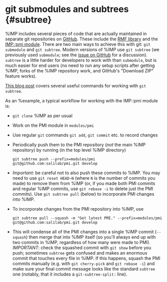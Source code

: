 git submodules and subtrees {#subtree}
===========================

%IMP includes several pieces of code that are actually maintained in
separate git repositories on [GitHub](https://github.com). These include
the [RMF library](https://github.com/salilab/rmf) and the
[IMP::pmi module](https://github.com/salilab/pmi). There are two main ways
to achieve this with git: `git submodule` and `git subtree`. Modern versions
of %IMP use `git subtree` (we previously used `submodule`; see the
[issue on GitHub](https://github.com/salilab/imp/issues/876) for a discussion).
`subtree` is a little harder for developers to work with than `submodule`,
but is much easier for end users (no need to run any setup scripts after
getting %IMP, forks of the %IMP repository work, and GitHub's "Download ZIP"
feature works).

[This blog post](http://blogs.atlassian.com/2013/05/alternatives-to-git-submodule-git-subtree/)
covers several useful commands for working with `git subtree`.

As an %example, a typical workflow for working with the IMP::pmi module is:

 - `git clone` %IMP as per usual
 - Work on the PMI module in `modules/pmi`
 - Use regular `git` commands `git add`, `git commit` etc. to record changes
 - Periodically push them to the PMI repository (_not_ the main %IMP repository) by running (in the top level %IMP directory)

    `git subtree push --prefix=modules/pmi git@github.com:salilab/pmi.git develop`

 - *Important*: be careful not to also push these commits to %IMP. You may need
   to use `git reset HEAD~N` (where `N` is the number of commits you made) to
   remove them from %IMP (or, if you made both PMI commits and regular %IMP
   commits, use `git rebase -i` to delete just the PMI commits).
   Use `git subtree pull` (below) to incorporate PMI changes into %IMP.

 - To incorporate changes from the PMI repository into %IMP, use

    `git subtree pull --squash -m "Get latest PMI." --prefix=modules/pmi git@github.com:salilab/pmi.git develop`

 - This will condense all of the PMI changes into a single %IMP
   commit (`--squash`) then merge that into %IMP itself (so you'll always end
   up with two commits in %IMP, regardless of how many were made to PMI).
   *IMPORTANT*: check the squashed commit with `git show` before you push;
   sometimes `subtree` gets confused and makes an enormous commit that touches
   every file in %IMP. If this happens, squash the PMI commits manually
   (e.g. with `git cherry-pick` and `git rebase -i`) and make sure your final
   commit message looks like the standard `subtree` one (notably, that it
   includes a `git-subtree-split:` line).
